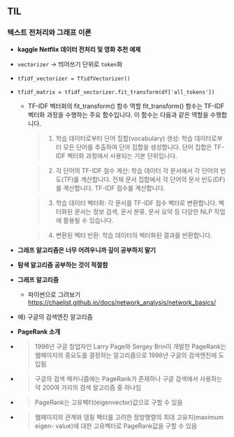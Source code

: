 
## **TIL**
### **텍스트 전처리와 그래프 이론**
* **kaggle Netflix 데이터 전처리 및 영화 추천 예제**
* `vectorizer` -> 띄어쓰기 단위로 `token`화 
* `tfidf_vectorizer = TfidfVectorizer()`
* `tfidf_matrix = tfidf_vectorizer.fit_transform(df['all_tokens'])`
     
    * TF-IDF 벡터화의 fit_transform() 함수 역할
    fit_transform() 함수는 TF-IDF 벡터화 과정을 수행하는 주요 함수입니다. 이 함수는 다음과 같은 역할을 수행합니다.

        > 1. 학습 데이터로부터 단어 집합(vocabulary) 생성:
        학습 데이터로부터 모든 단어를 추출하여 단어 집합을 생성합니다.
        단어 집합은 TF-IDF 벡터화 과정에서 사용되는 기본 단위입니다.

        > 2. 각 단어의 TF-IDF 점수 계산:
        학습 데이터 각 문서에서 각 단어의 빈도(TF)를 계산합니다.
        전체 문서 집합에서 각 단어의 문서 빈도(DF)를 계산합니다.
        TF-IDF 점수를 계산합니다.

        > 3. 학습 데이터 벡터화:
        각 문서를 TF-IDF 점수 벡터로 변환합니다.
        벡터화된 문서는 정보 검색, 문서 분류, 문서 요약 등 다양한 NLP 작업에 활용될 수 있습니다.

        > 4. 변환된 벡터 반환:
        학습 데이터의 벡터화된 결과를 반환합니다.
* **그래프 알고리즘은 너무 어려우니까 깊이 공부하지 말기**
* **탐색 알고리즘 공부하는 것이 적절함**

* **그래프 알고리즘**
    * 파이썬으로 그려보기
    <a>https://chaelist.github.io/docs/network_analysis/network_basics/</a>
* 예) 구글의 검색엔진 알고리즘

* **PageRank 소개**
* > 1996년 구글 창업자인 Larry Page와 Sergey Brin이 개발한 PageRank는 웹페이지의 중요도를 결정하는 알고리즘으로 1998년 구글의 검색엔진에 도입됨
* > 구글의 검색 메커니즘에는 PageRank가 존재하나 구글 검색에서 사용하는 약 200여 가지의 검색 알고리즘 중 하나임
* > PageRank는 고유벡터(eigenvector)값으로 구할 수 있음
* > 웹페이지의 관계와 댐핑 팩터를 고려한 정방행렬의 최대 고유치(maximum eigen- value)에 대한 고유벡터로 PageRank값을 구할 수 있음
